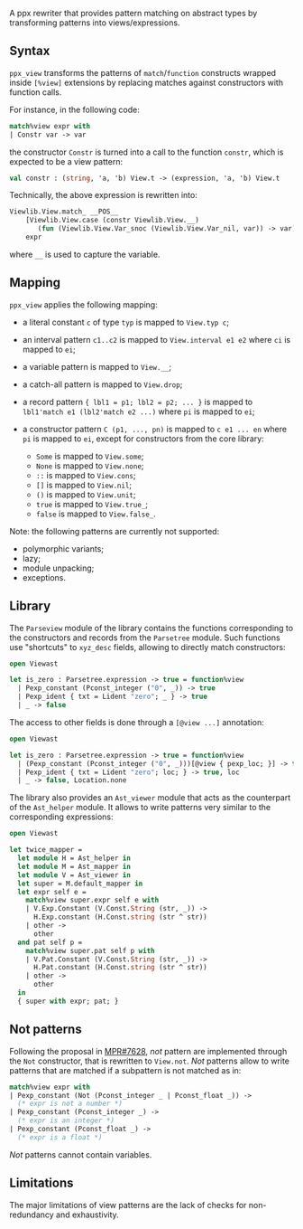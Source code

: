 A ppx rewriter that provides pattern matching on abstract types by
transforming patterns into views/expressions.


Syntax
------

`ppx_view` transforms the patterns of `match`/`function` constructs
wrapped inside `[%view]` extensions by replacing matches against
constructors with function calls.

For instance, in the following code:

```ocaml
match%view expr with
| Constr var -> var
```

the constructor `Constr` is turned into a call to the function
`constr`, which is expected to be a view pattern:

```ocaml
val constr : (string, 'a, 'b) View.t -> (expression, 'a, 'b) View.t
```

Technically, the above expression is rewritten into:

```ocaml
Viewlib.View.match_ __POS__
    [Viewlib.View.case (constr Viewlib.View.__)
       (fun (Viewlib.View.Var_snoc (Viewlib.View.Var_nil, var)) -> var)]
    expr
```

where `__` is used to capture the variable.


Mapping
-------
`ppx_view` applies the following mapping:

- a literal constant `c` of type `typ` is mapped to `View.typ c`;
- an interval pattern `c1..c2` is mapped to `View.interval e1 e2`
  where `ci` is mapped to `ei`;
- a variable pattern is mapped to `View.__`;
- a catch-all pattern is mapped to `View.drop`;
- a record pattern `{ lbl1 = p1; lbl2 = p2; ... }` is mapped to
  `lbl1'match e1 (lbl2'match e2 ...)` where `pi` is mapped to `ei`;
- a constructor pattern `C (p1, ..., pn)` is mapped to `c e1 ... en`
  where `pi` is mapped to `ei`, except for constructors from the core
  library:

  - `Some` is mapped to `View.some`;
  - `None` is mapped to `View.none`;
  - `::` is mapped to `View.cons`;
  - `[]` is mapped to `View.nil`;
  - `()` is mapped to `View.unit`;
  - `true` is mapped to `View.true_`;
  - `false` is mapped to `View.false_`.

Note: the following patterns are currently not supported:

- polymorphic variants;
- lazy;
- module unpacking;
- exceptions.


Library
-------

The `Parseview` module of the library contains the functions
corresponding to the constructors and records from the `Parsetree`
module. Such functions use "shortcuts" to `xyz_desc` fields, allowing
to directly match constructors:

```ocaml
open Viewast

let is_zero : Parsetree.expression -> true = function%view
  | Pexp_constant (Pconst_integer ("0", _)) -> true
  | Pexp_ident { txt = Lident "zero"; _ } -> true
  | _ -> false
```

The access to other fields is done through a `[@view ...]` annotation:

```ocaml
open Viewast

let is_zero : Parsetree.expression -> true = function%view
  | (Pexp_constant (Pconst_integer ("0", _)))[@view { pexp_loc; }] -> true, pexp_loc
  | Pexp_ident { txt = Lident "zero"; loc; } -> true, loc
  | _ -> false, Location.none
```

The library also provides an `Ast_viewer` module that acts as the counterpart
of the `Ast_helper` module. It allows to write patterns very similar to the
corresponding expressions:

```ocaml
open Viewast

let twice_mapper =
  let module H = Ast_helper in
  let module M = Ast_mapper in
  let module V = Ast_viewer in
  let super = M.default_mapper in
  let expr self e =
    match%view super.expr self e with
    | V.Exp.Constant (V.Const.String (str, _)) ->
      H.Exp.constant (H.Const.string (str ^ str))
    | other ->
      other
  and pat self p =
    match%view super.pat self p with
    | V.Pat.Constant (V.Const.String (str, _)) ->
      H.Pat.constant (H.Const.string (str ^ str))
    | other ->
      other
  in
  { super with expr; pat; }
```


Not patterns
------------
Following the proposal in [MPR#7628](https://caml.inria.fr/mantis/view.php?id=7628),
*not* pattern are implemented through the `Not` constructor, that is
rewritten to `View.not`. *Not* patterns allow to write patterns that
are matched if a subpattern is not matched as in:

```ocaml
match%view expr with
| Pexp_constant (Not (Pconst_integer _ | Pconst_float _)) ->
  (* expr is not a number *)
| Pexp_constant (Pconst_integer _) ->
  (* expr is an integer *)
| Pexp_constant (Pconst_float _) ->
  (* expr is a float *)
```

*Not* patterns cannot contain variables.


Limitations
-----------
The major limitations of view patterns are the lack of checks for
non-redundancy and exhaustivity.
